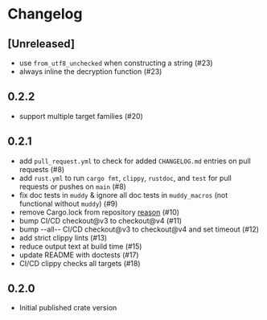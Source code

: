# Changelog

## [Unreleased]

* use `from_utf8_unchecked` when constructing a string (#23)
* always inline the decryption function (#23)

## 0.2.2
* support multiple target families (#20)

## 0.2.1
* add `pull_request.yml` to check for added `CHANGELOG.md` entries on pull requests (#8)
* add `rust.yml` to run `cargo fmt`, `clippy`, `rustdoc`, and `test` for pull requests or pushes on `main` (#8)
* fix doc tests in `muddy` & ignore all doc tests in `muddy_macros` (not functional without `muddy`) (#9)
* remove Cargo.lock from repository [reason](https://blog.rust-lang.org/2023/08/29/committing-lockfiles.html) (#10)
* bump CI/CD checkout@v3 to checkout@v4 (#11)
* bump --all-- CI/CD checkout@v3 to checkout@v4 and set timeout (#12)
* add strict clippy lints (#13)
* reduce output text at build time (#15)
* update README with doctests (#17)
* CI/CD clippy checks all targets (#18)

## 0.2.0
* Initial published crate version
